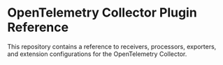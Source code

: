 # OpenTelemetry Collector Plugin Reference

This repository contains a reference to receivers, processors, exporters, and extension configurations for the OpenTelemetry Collector.